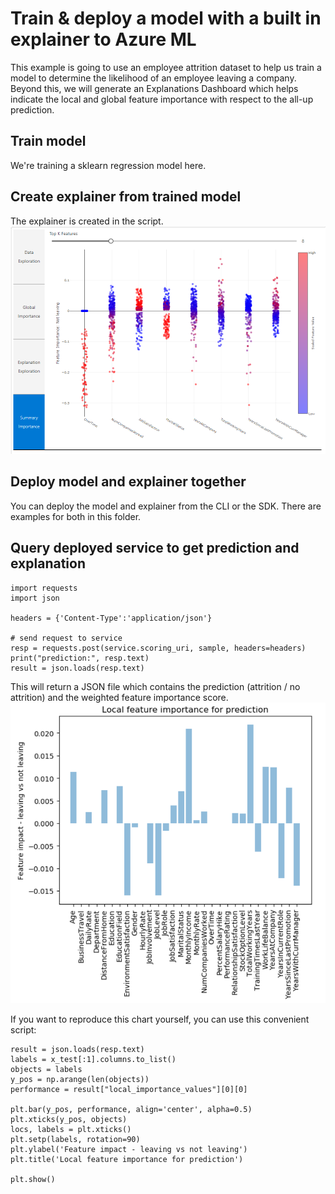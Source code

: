 # Train & deploy a model with a built in explainer to Azure ML
This example is going to use an employee attrition dataset to help us train a model to determine the likelihood of an employee leaving a company. Beyond this, we will generate an Explanations Dashboard which helps indicate the local and global feature importance with respect to the all-up prediction.

## Train model
We're training a sklearn regression model here.

## Create explainer from trained model
The explainer is created in the script.
![./media/explain-dashboard.png](./media/explain-dashboard.png)

## Deploy model and explainer together
You can deploy the model and explainer from the CLI or the SDK. There are examples for both in this folder.

## Query deployed service to get prediction and explanation
```
import requests
import json

headers = {'Content-Type':'application/json'}

# send request to service
resp = requests.post(service.scoring_uri, sample, headers=headers)
print("prediction:", resp.text)
result = json.loads(resp.text)
```

This will return a JSON file which contains the prediction (attrition / no attrition) and the weighted feature importance score.
![./media/prediction-features.png](./media/prediction-features.png)

If you want to reproduce this chart yourself, you can use this convenient script:
```
result = json.loads(resp.text)
labels = x_test[:1].columns.to_list()
objects = labels
y_pos = np.arange(len(objects))
performance = result["local_importance_values"][0][0]

plt.bar(y_pos, performance, align='center', alpha=0.5)
plt.xticks(y_pos, objects)
locs, labels = plt.xticks()
plt.setp(labels, rotation=90)
plt.ylabel('Feature impact - leaving vs not leaving')
plt.title('Local feature importance for prediction')

plt.show()
```
